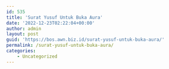 ```yaml
---
id: 535
title: 'Surat Yusuf Untuk Buka Aura'
date: '2022-12-23T02:22:04+00:00'
author: admin
layout: post
guid: 'https://bos.awn.biz.id/surat-yusuf-untuk-buka-aura/'
permalink: /surat-yusuf-untuk-buka-aura/
categories:
    - Uncategorized
---
```


